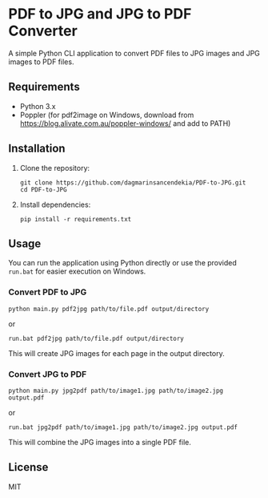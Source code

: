 # PDF to JPG and JPG to PDF Converter

A simple Python CLI application to convert PDF files to JPG images and JPG images to PDF files.

## Requirements

- Python 3.x
- Poppler (for pdf2image on Windows, download from https://blog.alivate.com.au/poppler-windows/ and add to PATH)

## Installation

1. Clone the repository:
   ```
   git clone https://github.com/dagmarinsancendekia/PDF-to-JPG.git
   cd PDF-to-JPG
   ```

2. Install dependencies:
   ```
   pip install -r requirements.txt
   ```

## Usage

You can run the application using Python directly or use the provided `run.bat` for easier execution on Windows.

### Convert PDF to JPG
```
python main.py pdf2jpg path/to/file.pdf output/directory
```
or
```
run.bat pdf2jpg path/to/file.pdf output/directory
```

This will create JPG images for each page in the output directory.

### Convert JPG to PDF
```
python main.py jpg2pdf path/to/image1.jpg path/to/image2.jpg output.pdf
```
or
```
run.bat jpg2pdf path/to/image1.jpg path/to/image2.jpg output.pdf
```

This will combine the JPG images into a single PDF file.

## License

MIT
